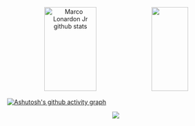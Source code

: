 <div align="center">  
  <img width="49%" height="195px" src="https://github-readme-stats.vercel.app/api?username=marcolonardon&show_icons=true&count_private=true&hide_border=true&title_color=F78166&icon_color=885053&text_color=C9D1D9&&theme=transparent" alt="Marco Lonardon Jr github stats" /> 
  <img width="41%" height="195px" src="https://github-readme-stats.vercel.app/api/top-langs/?username=marcolonardon&layout=compact&hide_border=true&title_color=F78166&text_color=C9D1D9&theme=transparent" />
</div>

[![Ashutosh's github activity graph](https://github-readme-activity-graph.vercel.app/graph?username=marcolonardon&bg_color=0D111700&color=C9D1D9&line=F78166&point=885053&area=true&hide_border=true)](https://github.com/ashutosh00710/github-readme-activity-graph)

<div align="center"> 
<!-- <a href="#" target="_blank"><img src="https://img.shields.io/badge/-Instagram-%23E4405F?style=for-the-badge&logo=instagram&logoColor=white"</a>
<a href="#" target="_blank"><img src="https://img.shields.io/badge/YouTube-FF0000?style=for-the-badge&logo=youtube&logoColor=white" target="_blank"></a> -->
<a href = "mailto:marco.lndjr@gmail.com"> <img src="https://img.shields.io/badge/-Gmail-%23333?style=for-the-badge&logo=gmail&logoColor=white" target="_blank"></a>
<!--<a href="#" target="_blank"><img src="https://img.shields.io/badge/-LinkedIn-%230077B5?style=for-the-badge&logo=linkedin&logoColor=white" style="border-radius: 30px" target="_blank"></a> -->
 </div>
 
<!-- <div align="center">
<br><p align="centre"><b>Visitors Count</b></p>  
<p align="center"><img align="center" src="https://profile-counter.glitch.me/{marcolonardon}/count.svg" /></p> 
<br>
</div> -->




